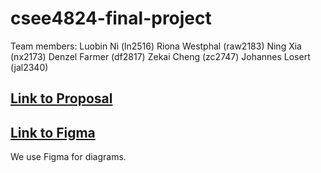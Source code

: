 # csee4824-final-project

Team members: 
Luobin Ni (ln2516)
Riona Westphal (raw2183)
Ning Xia (nx2173)
Denzel Farmer (df2817)
Zekai Cheng (zc2747)
Johannes Losert (jal2340)


## [Link to Proposal](https://docs.google.com/document/d/1Lrd74wOtB4BNFTCBhRNVKyIDnEbbS2YUsMoE5VFgx0w/edit)

## [Link to Figma](https://www.figma.com/files/team/1352317382105394857/csee4824-final-project?fuid=1321264273241922251) 

We use Figma for diagrams. 


